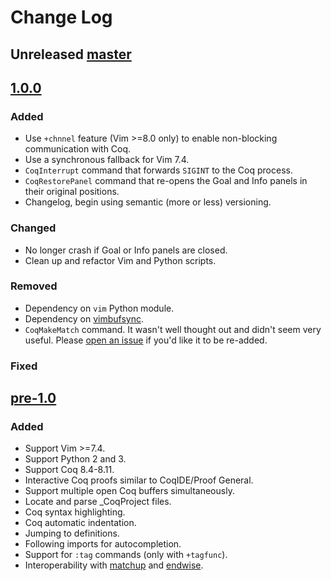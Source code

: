 # Change Log

## Unreleased [master]

## [1.0.0]

### Added
- Use `+chnnel` feature (Vim >=8.0 only) to enable non-blocking communication
  with Coq.
- Use a synchronous fallback for Vim 7.4.
- `CoqInterrupt` command that forwards `SIGINT` to the Coq process.
- `CoqRestorePanel` command that re-opens the Goal and Info panels in their
  original positions.
- Changelog, begin using semantic (more or less) versioning.

### Changed
- No longer crash if Goal or Info panels are closed.
- Clean up and refactor Vim and Python scripts.

### Removed
- Dependency on `vim` Python module.
- Dependency on [vimbufsync].
- `CoqMakeMatch` command.
  It wasn't well thought out and didn't seem very useful.
  Please [open an issue](https://github.com/whonore/Coqtail/issues) if you'd
  like it to be re-added.

### Fixed

## [pre-1.0]

### Added
- Support Vim >=7.4.
- Support Python 2 and 3.
- Support Coq 8.4-8.11.
- Interactive Coq proofs similar to CoqIDE/Proof General.
- Support multiple open Coq buffers simultaneously.
- Locate and parse _CoqProject files.
- Coq syntax highlighting.
- Coq automatic indentation.
- Jumping to definitions.
- Following imports for autocompletion.
- Support for `:tag` commands (only with `+tagfunc`).
- Interoperability with [matchup] and [endwise].

[master]: https://github.com/whonore/Coqtail
[1.0.0]: https://github.com/whonore/Coqtail/tree/v1.0.0
[pre-1.0]: https://github.com/whonore/Coqtail/tree/pre-1.0
[vimbufsync]: https://github.com/let-def/vimbufsync
[matchup]: https://github.com/andymass/vim-matchup
[endwise]: https://github.com/tpope/vim-endwise
